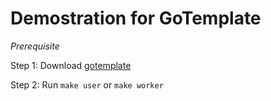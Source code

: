 # Demostration for GoTemplate 
*Prerequisite*

Step 1: Download [gotemplate](https://github.com/coveooss/gotemplate)

Step 2:  Run `make user` or `make worker`
